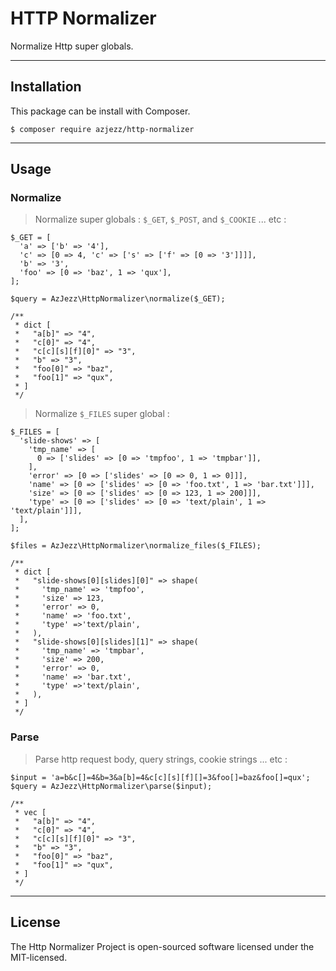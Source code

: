 # HTTP Normalizer

Normalize Http super globals.

---

## Installation

This package can be install with Composer.

```console
$ composer require azjezz/http-normalizer
```

---

## Usage

### Normalize

> Normalize super globals : `$_GET`, `$_POST`, and `$_COOKIE` ... etc :

```hack
$_GET = [
  'a' => ['b' => '4'],
  'c' => [0 => 4, 'c' => ['s' => ['f' => [0 => '3']]]],
  'b' => '3',
  'foo' => [0 => 'baz', 1 => 'qux'],
];

$query = AzJezz\HttpNormalizer\normalize($_GET);

/**
 * dict [
 *   "a[b]" => "4",
 *   "c[0]" => "4",
 *   "c[c][s][f][0]" => "3",
 *   "b" => "3",
 *   "foo[0]" => "baz",
 *   "foo[1]" => "qux",
 * ]
 */
```

> Normalize `$_FILES` super global :

```hack
$_FILES = [
  'slide-shows' => [
    'tmp_name' => [
      0 => ['slides' => [0 => 'tmpfoo', 1 => 'tmpbar']],
    ],
    'error' => [0 => ['slides' => [0 => 0, 1 => 0]]],
    'name' => [0 => ['slides' => [0 => 'foo.txt', 1 => 'bar.txt']]],
    'size' => [0 => ['slides' => [0 => 123, 1 => 200]]],
    'type' => [0 => ['slides' => [0 => 'text/plain', 1 => 'text/plain']]],
  ],
];

$files = AzJezz\HttpNormalizer\normalize_files($_FILES);

/**
 * dict [
 *   "slide-shows[0][slides][0]" => shape(
 *     'tmp_name' => 'tmpfoo',
 *     'size' => 123,
 *     'error' => 0,
 *     'name' => 'foo.txt',
 *     'type' =>'text/plain',
 *   ),
 *   "slide-shows[0][slides][1]" => shape(
 *     'tmp_name' => 'tmpbar',
 *     'size' => 200,
 *     'error' => 0,
 *     'name' => 'bar.txt',
 *     'type' =>'text/plain',
 *   ),
 * ]
 */
```

### Parse

> Parse http request body, query strings, cookie strings ... etc :

```hack
$input = 'a=b&c[]=4&b=3&a[b]=4&c[c][s][f][]=3&foo[]=baz&foo[]=qux';
$query = AzJezz\HttpNormalizer\parse($input);

/**
 * vec [
 *   "a[b]" => "4",
 *   "c[0]" => "4",
 *   "c[c][s][f][0]" => "3",
 *   "b" => "3",
 *   "foo[0]" => "baz",
 *   "foo[1]" => "qux",
 * ]
 */
```

---

## License

The Http Normalizer Project is open-sourced software licensed under the MIT-licensed.
